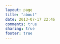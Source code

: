 ```yaml
---
layout: page
title: "about"
date: 2013-07-17 22:46
comments: true
sharing: true
footer: true
---
```


